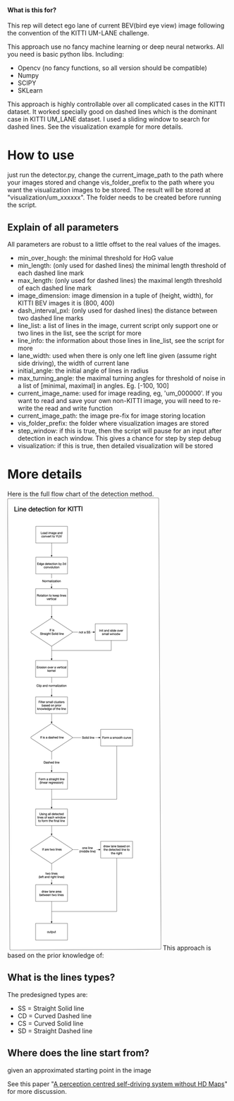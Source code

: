 #### What is this for?

This rep will detect ego lane of current BEV(bird eye view) image following the convention of the KITTI UM-LANE challenge. 

This approach use no fancy machine learning or deep neural networks. All you need is basic python libs. Including:
- Opencv (no fancy functions, so all version should be compatible)
- Numpy
- SCIPY
- SKLearn

This approach is highly controllable over all complicated cases in the KITTI dataset. It worked specially good on dashed lines which is the dominant case in KITTI UM_LANE dataset. I used a sliding window to search for dashed lines. See the visualization example for more details.

# How to use

just run the detector.py, change the current_image_path to the path where your images stored and change vis_folder_prefix to the path where you want the visualization images to be stored. The result will be stored at "visualization/um_xxxxxx". The folder needs to be created before running the script.

## Explain of all parameters

All parameters are robust to a little offset to the real values of the images.

* min_over_hough: the minimal threshold for HoG value
* min_length: (only used for dashed lines) the minimal length threshold of each dashed line mark
* max_length: (only used for dashed lines) the maximal length threshold of each dashed line mark
* image_dimension: image dimension in a tuple of (height, width), for KITTI BEV images it is (800, 400)
* dash_interval_pxl: (only used for dashed lines) the distance between two dashed line marks
* line_list: a list of lines in the image, current script only support one or two lines in the list, see the script for more
* line_info: the information about those lines in line_list, see the script for more
* lane_width: used when there is only one left line given (assume right side driving), the width of current lane
* initial_angle: the initial angle of lines in radius
* max_turning_angle: the maximal turning angles for threshold of noise in a list of [minimal, maximal] in angles. Eg. [-100, 100]
* current_image_name: used for image reading, eg, 'um_000000'. If you want to read and save your own non-KITTI image, you will need to re-write the read and write function
* current_image_path: the image pre-fix for image storing location
* vis_folder_prefix: the folder where visualization images are stored
* step_window: if this is true, then the script will pause for an input after detection in each window. This gives a chance for step by step debug
* visualization: if this is true, then detailed visualization will be stored


# More details

Here is the full flow chart of the detection method.
![Flow Chart](readme_images/flow_chart.png)
This approach is based on the prior knowledge of:

## What is the lines types? 
The predesigned types are: 
- SS = Straight Solid line
- CD = Curved Dashed line
- CS = Curved Solid line
- SD = Straight Dashed line

## Where does the line start from?
given an approximated starting point in the image



See this paper "[A perception centred self-driving system without HD Maps](https://arxiv.org/abs/2009.00782)" for more discussion.


